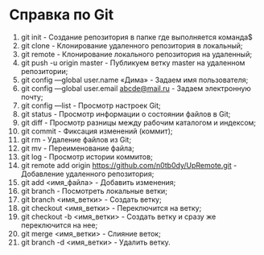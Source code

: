 # Справка по Git

1. git init - Создание репозитория в папке где выполняется команда$
2. git clone - Клонирование удаленного репозитория в локальный;
3. git remote - Клонирование локального репозитория на удаленный;
4. git push -u origin master - Публикуем ветку master на удаленном репозитории;
5. git config —global user.name «Дима» - Задаем имя пользователя;
6. git config —global user.email abcde@mail.ru - Задаем электронную почту;
7. git config —list - Просмотр настроек Git;
8. git status - Просмотр информации о состоянии файлов в Git;
9. git diff - Просмотр разницы между рабочим каталогом и индексом;
10. git commit - Фиксация изменений (коммит);
11. git rm - Удаление файлов из Git;
12. git mv - Переименование файла;
13. git log - Просмотр истории коммитов;
14. git remote add origin https://github.com/n0tb0dy/UpRemote.git - Добавление удаленного репозитория;
15. git add <имя_файла> - Добавить изменения;
16. git branch - Посмотреть локальные ветки;
17. git branch <имя_ветки> - Создать ветку;
18. git checkout <имя_ветки> - Переключится на ветку;
19. git checkout -b <имя_ветки> - Создать ветку и сразу же переключится на нее;
20. git merge <имя_ветки> - Слияние веток;
21. git branch -d <имя_ветки> - Удалить ветку.